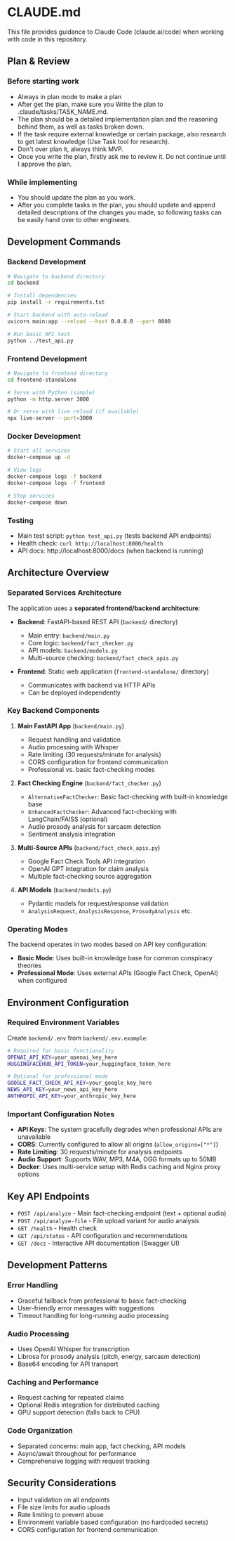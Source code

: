 # CLAUDE.md

This file provides guidance to Claude Code (claude.ai/code) when working with code in this repository.


## Plan & Review

### Before starting work
- Always in plan mode to make a plan
- After get the plan, make sure you Write the plan to .claude/tasks/TASK_NAME.md.
- The plan should be a detailed implementation plan and the reasoning behind them, as well as tasks broken down.
- If the task require external knowledge or certain package, also research to get latest knowledge (Use Task tool for research).
- Don't over plan it, always think MVP.
- Once you write the plan, firstly ask me to review it. Do not continue until I approve the plan.

### While implementing
- You should update the plan as you work.
- After you complete tasks in the plan, you should update and append detailed descriptions of the changes you made, so following tasks can be easily hand over to other engineers.




## Development Commands

### Backend Development
```bash
# Navigate to backend directory
cd backend

# Install dependencies
pip install -r requirements.txt

# Start backend with auto-reload
uvicorn main:app --reload --host 0.0.0.0 --port 8000

# Run basic API test
python ../test_api.py
```

### Frontend Development  
```bash
# Navigate to frontend directory
cd frontend-standalone

# Serve with Python (simple)
python -m http.server 3000

# Or serve with live reload (if available)
npx live-server --port=3000
```

### Docker Development
```bash
# Start all services
docker-compose up -d

# View logs
docker-compose logs -f backend
docker-compose logs -f frontend

# Stop services
docker-compose down
```

### Testing
- Main test script: `python test_api.py` (tests backend API endpoints)
- Health check: `curl http://localhost:8000/health`
- API docs: http://localhost:8000/docs (when backend is running)

## Architecture Overview

### Separated Services Architecture
The application uses a **separated frontend/backend architecture**:

- **Backend**: FastAPI-based REST API (`backend/` directory)
  - Main entry: `backend/main.py` 
  - Core logic: `backend/fact_checker.py`
  - API models: `backend/models.py`
  - Multi-source checking: `backend/fact_check_apis.py`

- **Frontend**: Static web application (`frontend-standalone/` directory)
  - Communicates with backend via HTTP APIs
  - Can be deployed independently

### Key Backend Components

1. **Main FastAPI App** (`backend/main.py`)
   - Request handling and validation 
   - Audio processing with Whisper
   - Rate limiting (30 requests/minute for analysis)
   - CORS configuration for frontend communication
   - Professional vs. basic fact-checking modes

2. **Fact Checking Engine** (`backend/fact_checker.py`)
   - `AlternativeFactChecker`: Basic fact-checking with built-in knowledge base
   - `EnhancedFactChecker`: Advanced fact-checking with LangChain/FAISS (optional)
   - Audio prosody analysis for sarcasm detection
   - Sentiment analysis integration

3. **Multi-Source APIs** (`backend/fact_check_apis.py`)
   - Google Fact Check Tools API integration
   - OpenAI GPT integration for claim analysis
   - Multiple fact-checking source aggregation

4. **API Models** (`backend/models.py`)
   - Pydantic models for request/response validation
   - `AnalysisRequest`, `AnalysisResponse`, `ProsodyAnalysis` etc.

### Operating Modes

The backend operates in two modes based on API key configuration:

- **Basic Mode**: Uses built-in knowledge base for common conspiracy theories
- **Professional Mode**: Uses external APIs (Google Fact Check, OpenAI) when configured

## Environment Configuration

### Required Environment Variables
Create `backend/.env` from `backend/.env.example`:

```bash
# Required for basic functionality
OPENAI_API_KEY=your_openai_key_here
HUGGINGFACEHUB_API_TOKEN=your_huggingface_token_here

# Optional for professional mode
GOOGLE_FACT_CHECK_API_KEY=your_google_key_here
NEWS_API_KEY=your_news_api_key_here
ANTHROPIC_API_KEY=your_anthropic_key_here
```

### Important Configuration Notes

- **API Keys**: The system gracefully degrades when professional APIs are unavailable
- **CORS**: Currently configured to allow all origins (`allow_origins=["*"]`)
- **Rate Limiting**: 30 requests/minute for analysis endpoints
- **Audio Support**: Supports WAV, MP3, M4A, OGG formats up to 50MB
- **Docker**: Uses multi-service setup with Redis caching and Nginx proxy options

## Key API Endpoints

- `POST /api/analyze` - Main fact-checking endpoint (text + optional audio)
- `POST /api/analyze-file` - File upload variant for audio analysis  
- `GET /health` - Health check
- `GET /api/status` - API configuration and recommendations
- `GET /docs` - Interactive API documentation (Swagger UI)

## Development Patterns

### Error Handling
- Graceful fallback from professional to basic fact-checking
- User-friendly error messages with suggestions
- Timeout handling for long-running audio processing

### Audio Processing
- Uses OpenAI Whisper for transcription
- Librosa for prosody analysis (pitch, energy, sarcasm detection)
- Base64 encoding for API transport

### Caching and Performance
- Request caching for repeated claims
- Optional Redis integration for distributed caching
- GPU support detection (falls back to CPU)

### Code Organization
- Separated concerns: main app, fact checking, API models
- Async/await throughout for performance
- Comprehensive logging with request tracking

## Security Considerations

- Input validation on all endpoints
- File size limits for audio uploads
- Rate limiting to prevent abuse
- Environment variable based configuration (no hardcoded secrets)
- CORS configuration for frontend communication